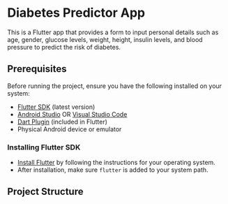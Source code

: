 # Diabetes Predictor App

This is a Flutter app that provides a form to input personal details such as age, gender, glucose levels, weight, height, insulin levels, and blood pressure to predict the risk of diabetes.

## Prerequisites

Before running the project, ensure you have the following installed on your system:

- [Flutter SDK](https://docs.flutter.dev/get-started/install) (latest version)
- [Android Studio](https://developer.android.com/studio) OR [Visual Studio Code](https://code.visualstudio.com/)
- [Dart Plugin](https://dart.dev/get-dart) (included in Flutter)
- Physical Android device or emulator

### Installing Flutter SDK

- [Install Flutter](https://docs.flutter.dev/get-started/install) by following the instructions for your operating system.
- After installation, make sure `flutter` is added to your system path.

## Project Structure

